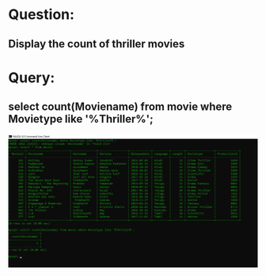 # Question:
## Display the count of thriller movies
# Query:
## select count(Moviename) from movie where Movietype like '%Thriller%';

![Alt Text](https://github.com/PS99003576/MySQL/blob/main/Query_8.png)<br />

